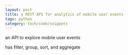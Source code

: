 ```yaml
---
layout: post
title: a REST API for analytics of mobile user events 
tags: python
category: tech/code/snippets
---
```


an API to explore mobile user events 

has filter, group, sort, and aggregate

<script src="https://gist.github.com/selimslab/deb13d127776e551ee58d6c9ff293108.js"></script>
